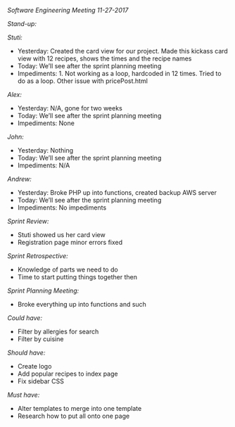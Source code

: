 _Software Engineering Meeting 11-27-2017_

_Stand-up:_

_Stuti:_ 
- Yesterday: Created the card view for our project. Made this kickass card view with 12 recipes, shows the times and the recipe names
- Today: We’ll see after the sprint planning meeting
- Impediments: 1. Not working as a loop, hardcoded in 12 times. Tried to do as a loop. Other issue with pricePost.html

_Alex:_ 
- Yesterday: N/A, gone for two weeks
- Today: We’ll see after the sprint planning meeting
- Impediments: None

_John:_ 
- Yesterday: Nothing
- Today: We’ll see after the sprint planning meeting
- Impediments: N/A

_Andrew:_ 
- Yesterday: Broke PHP up into functions, created backup AWS server
- Today: We’ll see after the sprint planning meeting
- Impediments: No impediments

_Sprint Review:_
- Stuti showed us her card view
- Registration page minor errors fixed

_Sprint Retrospective:_
- Knowledge of parts we need to do
- Time to start putting things together then

_Sprint Planning Meeting:_
- Broke everything up into functions and such

_Could have:_
- Filter by allergies for search
- Filter by cuisine

_Should have:_
- Create logo
- Add popular recipes to index page
- Fix sidebar CSS

_Must have:_
- Alter templates to merge into one template
- Research how to put all onto one page
